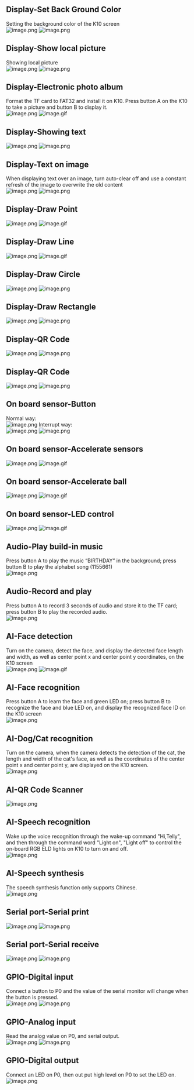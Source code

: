 ## **Display-Set Back Ground Color**
Setting the background color of the K10 screen<br/>
![image.png](img/example_mindplus/exampleMindplus1.png) 
![image.png](img/example_mindplus/exampleMindplus2.png) 

## **Display-Show local picture**
Showing local picture<br/>
![image.png](img/example_mindplus/exampleMindplus3.png) 
![image.png](img/example_mindplus/exampleMindplus4.png) 

## **Display-Electronic photo album**
Format the TF card to FAT32 and install it on K10. Press button A on the K10 to take a picture and button B to display it.<br/>
![image.png](img/example_mindplus/exampleMindplus5.png) 
![image.gif](img/example_mindplus/exampleMindplus5.gif) 


## **Display-Showing text**
![image.png](img/example_mindplus/exampleMindplus7.png) 
![image.png](img/example_mindplus/exampleMindplus6.png) 

## **Display-Text on image**
When displaying text over an image, turn auto-clear off and use a constant refresh of the image to overwrite the old content<br/>
![image.png](img/example_mindplus/exampleMindplus10.png) 
![image.png](img/example_mindplus/exampleMindplus9.png) 

## **Display-Draw Point**
![image.png](img/example_mindplus/exampleMindplus11.png) 
![image.gif](img/example_mindplus/exampleMindplus11.gif) 

## **Display-Draw Line**
![image.png](img/example_mindplus/exampleMindplus12.png) 
![image.gif](img/example_mindplus/exampleMindplus12.gif) 

## **Display-Draw Circle**
![image.png](img/example_mindplus/exampleMindplus13.png) 
![image.png](img/example_mindplus/exampleMindplus14.png)

## **Display-Draw Rectangle**
![image.png](img/example_mindplus/exampleMindplus15.png) 
![image.png](img/example_mindplus/exampleMindplus16.png)

## **Display-QR Code**
![image.png](img/example_mindplus/exampleMindplus15.png) 
![image.png](img/example_mindplus/exampleMindplus16.png)

## **Display-QR Code**
![image.png](img/example_mindplus/exampleMindplus17.png) 
![image.png](img/example_mindplus/exampleMindplus18.png)

## **On board sensor-Button**
Normal way:<br/>
![image.png](img/example_mindplus/exampleMindplus19.png)
Interrupt way:<br/>
![image.png](img/example_mindplus/exampleMindplus20.png)
![image.png](img/example_mindplus/exampleMindplus21.png)

## **On board sensor-Accelerate sensors**
![image.png](img/example_mindplus/exampleMindplus22.png) 
![image.gif](img/example_mindplus/exampleMindplus21.gif) 

## **On board sensor-Accelerate ball**
![image.png](img/example_mindplus/exampleMindplus23.png) 
![image.gif](img/example_mindplus/exampleMindplus23.gif) 

## **On board sensor-LED control**
![image.png](img/example_mindplus/exampleMindplus24.png) 
![image.gif](img/example_mindplus/exampleMindplus24.gif) 

## **Audio-Play build-in music**
Press button A to play the music “BIRTHDAY” in the background; press button B to play the alphabet song (1155661)<br/>
![image.png](img/example_mindplus/exampleMindplus25.png) 

## **Audio-Record and play**
Press button A to record 3 seconds of audio and store it to the TF card; press button B to play the recorded audio.<br/>
![image.png](img/example_mindplus/exampleMindplus26.png) 

## **AI-Face detection**
Turn on the camera, detect the face, and display the detected face length and width, as well as center point x and center point y coordinates, on the K10 screen<br/>
![image.png](img/example_mindplus/exampleMindplus27.png) 
![image.gif](img/example_mindplus/exampleMindplus27.gif) 

## **AI-Face recognition**
Press button A to learn the face and green LED on; press button B to recognize the face and blue LED on, and display the recognized face ID on the K10 screen<br/>
![image.png](img/example_mindplus/exampleMindplus28.png) 

## **AI-Dog/Cat recognition**
Turn on the camera, when the camera detects the detection of the cat, the length and width of the cat's face, as well as the coordinates of the center point x and center point y, are displayed on the K10 screen.<br/>
![image.png](img/example_mindplus/exampleMindplus29.png) 

## **AI-QR Code Scanner**
![image.png](img/example_mindplus/exampleMindplus30.png) 

## **AI-Speech recognition**
Wake up the voice recognition through the wake-up command "Hi,Telly", and then through the command word "Light on", "Light off" to control the on-board RGB ELD lights on K10 to turn on and off. <br/>
![image.png](img/example_mindplus/exampleMindplus31.png) 

## **AI-Speech synthesis**
The speech synthesis function only supports Chinese.<br/>
![image.png](img/example_mindplus/exampleMindplus32.png) 

## **Serial port-Serial print**
![image.png](img/example_mindplus/exampleMindplus33.png) 
![image.png](img/example_mindplus/exampleMindplus34.png) 

## **Serial port-Serial receive**
![image.png](img/example_mindplus/exampleMindplus35.png) 
![image.png](img/example_mindplus/exampleMindplus36.png) 

## **GPIO-Digital input**
Connect a button to P0 and the value of the serial monitor will change when the button is pressed.<br/>
![image.png](img/example_mindplus/exampleMindplus37.png) 
![image.png](img/example_mindplus/exampleMindplus38.png) 


## **GPIO-Analog input**
Read the analog value on P0, and serial output.<br/>
![image.png](img/example_mindplus/exampleMindplus39.png) 
![image.png](img/example_mindplus/exampleMindplus40.png) 


## **GPIO-Digital output**
Connect an LED on P0, then out put high level on P0 to set the LED on.<br/>
![image.png](img/example_mindplus/exampleMindplus41.png) 

